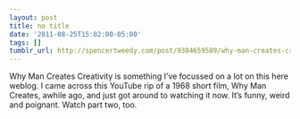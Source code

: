 ```yaml
---
layout: post
title: no title
date: '2011-08-25T15:02:00-05:00'
tags: []
tumblr_url: http://spencertweedy.com/post/9384659589/why-man-creates-creativity-is-something-ive
---
```

Why Man Creates
Creativity is something I’ve focussed on a lot on this here weblog. I came across this YouTube rip of a 1968 short film, Why Man Creates, awhile ago, and just got around to watching it now. It’s funny, weird and poignant. Watch part two, too.
